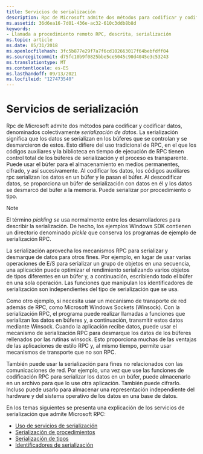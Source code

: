 ```yaml
---
title: Servicios de serialización
description: Rpc de Microsoft admite dos métodos para codificar y codificar datos, denominados colectivamente serialización de datos.
ms.assetid: 36d6ea16-7d01-436e-ac32-610c3ddb8b8d
keywords:
- Llamada a procedimiento remoto RPC, descrita, serialización
ms.topic: article
ms.date: 05/31/2018
ms.openlocfilehash: 3fc5b877e29f7a7f6cd102663017f64bebfdff04
ms.sourcegitcommit: d75fc10b9f0825bbe5ce5045c90d4045e3c53243
ms.translationtype: MT
ms.contentlocale: es-ES
ms.lasthandoff: 09/13/2021
ms.locfileid: "127473540"
---
```

# <a name="serialization-services"></a>Servicios de serialización

Rpc de Microsoft admite dos métodos para codificar y codificar datos, denominados colectivamente *serialización de datos*. La serialización significa que los datos se serializan en los búferes que se controlan y se desmarcieron de estos. Esto difiere del uso tradicional de RPC, en el que los códigos auxiliares y la biblioteca en tiempo de ejecución de RPC tienen control total de los búferes de serialización y el proceso es transparente. Puede usar el búfer para el almacenamiento en medios permanentes, cifrado, y así sucesivamente. Al codificar los datos, los códigos auxiliares rpc serializan los datos en un búfer y le pasan el búfer. Al descodificar datos, se proporciona un búfer de serialización con datos en él y los datos se desmarcó del búfer a la memoria. Puede serializar por procedimiento o tipo.

> [!Note]  
> El término *pickling se* usa normalmente entre los desarrolladores para describir la serialización. De hecho, los ejemplos Windows SDK contienen un directorio denominado *pickle* que conserva los programas de ejemplo de serialización RPC.

 

La serialización aprovecha los mecanismos RPC para serializar y desmarque de datos para otros fines. Por ejemplo, en lugar de usar varias operaciones de E/S para serializar un grupo de objetos en una secuencia, una aplicación puede optimizar el rendimiento serializando varios objetos de tipos diferentes en un búfer y, a continuación, escribiendo todo el búfer en una sola operación. Las funciones que manipulan los identificadores de serialización son independientes del tipo de serialización que se usa.

Como otro ejemplo, si necesita usar un mecanismo de transporte de red además de RPC, como Microsoft Windows Sockets (Winsock). Con la serialización RPC, el programa puede realizar llamadas a funciones que serializan los datos en búferes y, a continuación, transmitir estos datos mediante Winsock. Cuando la aplicación recibe datos, puede usar el mecanismo de serialización RPC para desmarque los datos de los búferes rellenados por las rutinas winsock. Esto proporciona muchas de las ventajas de las aplicaciones de estilo RPC y, al mismo tiempo, permite usar mecanismos de transporte que no son RPC.

También puede usar la serialización para fines no relacionados con las comunicaciones de red. Por ejemplo, una vez que use las funciones de codificación RPC para serializar los datos en un búfer, puede almacenarlo en un archivo para que lo use otra aplicación. También puede cifrarlo. Incluso puede usarlo para almacenar una representación independiente del hardware y del sistema operativo de los datos en una base de datos.

En los temas siguientes se presenta una explicación de los servicios de serialización que admite Microsoft RPC:

-   [Uso de servicios de serialización](using-serialization-services.md)
-   [Serialización de procedimientos](procedure-serialization.md)
-   [Serialización de tipos](type-serialization.md)
-   [Identificadores de serialización](serialization-handles.md)

 

 




